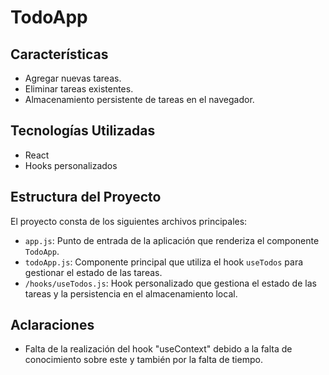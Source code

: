 # TodoApp
## Características

- Agregar nuevas tareas.
- Eliminar tareas existentes.
- Almacenamiento persistente de tareas en el navegador.

## Tecnologías Utilizadas

- React
- Hooks personalizados 

## Estructura del Proyecto

El proyecto consta de los siguientes archivos principales:

- `app.js`: Punto de entrada de la aplicación que renderiza el componente `TodoApp`.
- `todoApp.js`: Componente principal que utiliza el hook `useTodos` para gestionar el estado de las tareas.
- `/hooks/useTodos.js`: Hook personalizado que gestiona el estado de las tareas y la persistencia en el almacenamiento local.

## Aclaraciones

- Falta de la realización del hook "useContext" debido a la falta de conocimiento sobre este y también por la falta de tiempo.
